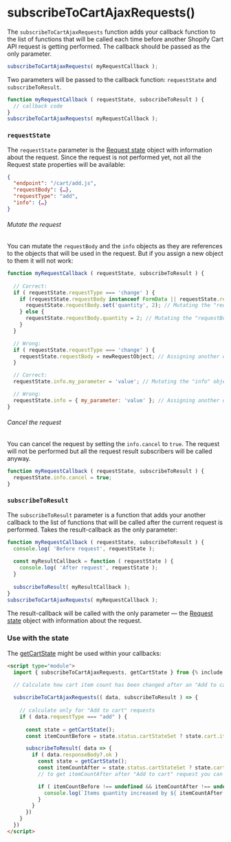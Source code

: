 # subscribeToCartAjaxRequests()
The `subscribeToCartAjaxRequests` function adds your callback function to the list of functions that will be called each time before another Shopify Cart API request is getting performed.
The callback should be passed as the only parameter.

```javascript
subscribeToCartAjaxRequests( myRequestCallback );
```

Two parameters will be passed to the callback function: `requestState` and `subscribeToResult`.
```javascript
function myRequestCallback ( requestState, subscribeToResult ) {
  // callback code
}
subscribeToCartAjaxRequests( myRequestCallback );
```

### `requestState`

The `requestState` parameter is the [Request state](/reference/requestState/) object with information about the request. Since the request is not performed yet, not all the Request state properties will be available:
```json
{
  "endpoint": "/cart/add.js",
  "requestBody": {…},
  "requestType": "add",
  "info": {…}
}
```
###### Mutate the request
You can mutate the `requestBody` and the `info` objects as they are references to the objects that will be used in the request. But if you assign a new object to them it will not work:
```javascript
function myRequestCallback ( requestState, subscribeToResult ) {
  
  // Correct:
  if ( requestState.requestType === 'change' ) {
    if (requestState.requestBody instanceof FormData || requestState.requestBody instanceof URLSearchParams) {
      requestState.requestBody.set('quantity', 2); // Mutating the "requestBody" object is allowed
    } else {
      requestState.requestBody.quantity = 2; // Mutating the "requestBody" object is allowed
    }
  }

  // Wrong:
  if ( requestState.requestType === 'change' ) {
    requestState.requestBody = newRequestObject; // Assigning another object to the "requestBody" doesn't work
  }

  // Correct:
  requestState.info.my_parameter = 'value'; // Mutating the "info" object is allowed

  // Wrong:
  requestState.info = { my_parameter: 'value' }; // Assigning another object to the "info" doesn't work
}
```

###### Cancel the request
You can cancel the request by setting the `info.cancel` to `true`. The request will not be performed but all the request result subscribers will be called anyway.
```javascript
function myRequestCallback ( requestState, subscribeToResult ) {
  requestState.info.cancel = true;
}
```

### `subscribeToResult`

The `subscribeToResult` parameter is a function that adds your another callback to the list of functions that will be called after the current request is performed. Takes the result-callback as the only parameter:
```javascript
function myRequestCallback ( requestState, subscribeToResult ) {
  console.log( 'Before request', requestState );
  
  const myResultCallback = function ( requestState ) {
    console.log( 'After request', requestState );
  }
  
  subscribeToResult( myResultCallback );
}
subscribeToCartAjaxRequests( myRequestCallback );
```
The result-callback will be called with the only parameter — the [Request state](/reference/requestState/) object with information about the request.

### Use with the state
The [getCartState](/reference/getCartState/) might be used within your callbacks:

```html
<script type="module">
  import { subscribeToCartAjaxRequests, getCartState } from {% include code/last-release-file-name.html asset_url=true %}

  // Calculate how cart item count has been changed after an "Add to cart" request
  
  subscribeToCartAjaxRequests(( data, subscribeToResult ) => {
    
    // calculate only for "Add to cart" requests
    if ( data.requestType === "add" ) {
  
      const state = getCartState();
      const itemCountBefore = state.status.cartStateSet ? state.cart.item_count : undefined;

      subscribeToResult( data => {
        if ( data.responseBody?.ok )
          const state = getCartState();
          const itemCountAfter = state.status.cartStateSet ? state.cart.item_count : undefined;
          // to get itemCountAfter after "Add to cart" request you can also use data.extraResponseData.body.item_count 

          if ( itemCountBefore !== undefined && itemCountAfter !== undefined ) {
            console.log(`Items quantity increased by ${ itemCountAfter - itemCountBefore } pcs`);
          }
        }
      })
    }
  })
</script>

```

